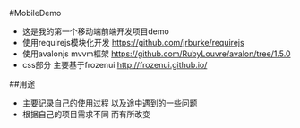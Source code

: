 #MobileDemo
+ 这是我的第一个移动端前端开发项目demo
+ 使用requirejs模块化开发  https://github.com/jrburke/requirejs
+ 使用avalonjs mvvm框架  https://github.com/RubyLouvre/avalon/tree/1.5.0
+ css部分  主要基于frozenui  http://frozenui.github.io/

##用途
-  主要记录自己的使用过程  以及途中遇到的一些问题
-  根据自己的项目需求不同  而有所改变
